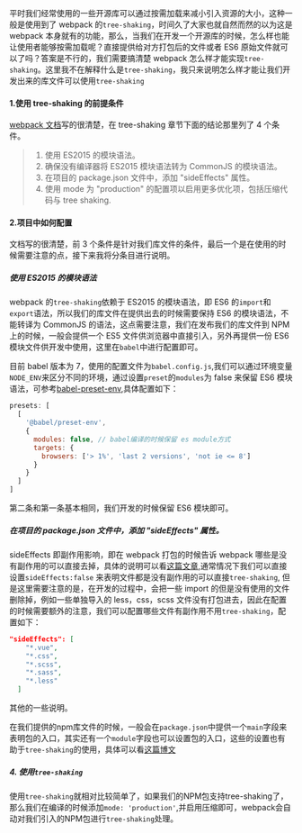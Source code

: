 平时我们经常使用的一些开源库可以通过按需加载来减小引入资源的大小，这种一般是使用到了 webpack 的`tree-shaking`，时间久了大家也就自然而然的以为这是 webpack 本身就有的功能，那么，当我们在开发一个开源库的时候，怎么样也能让使用者能够按需加载呢？直接提供给对方打包后的文件或者 ES6 原始文件就可以了吗？答案是不行的，我们需要搞清楚 webpack 怎么样才能实现`tree-shaking`。这里我不在解释什么是`tree-shaking`，我只来说明怎么样才能让我们开发出来的库文件可以使用`tree-shaking`

#### 1.使用 tree-shaking 的前提条件

[webpack 文档](https://webpack.docschina.org/guides/tree-shaking/#root)写的很清楚，在 tree-shaking 章节下面的结论那里列了 4 个条件。

> 1.  使用 ES2015 的模块语法。
> 2.  确保没有编译器将 ES2015 模块语法转为 CommonJS 的模块语法。
> 3.  在项目的 package.json 文件中，添加 "sideEffects" 属性。
> 4.  使用 mode 为 "production" 的配置项以启用更多优化项，包括压缩代码与 tree shaking.

#### 2.项目中如何配置

文档写的很清楚，前 3 个条件是针对我们库文件的条件，最后一个是在使用的时候需要注意的点，接下来我将分条目进行说明。

##### 使用 ES2015 的模块语法

webpack 的`tree-shaking`依赖于 ES2015 的模块语法，即 ES6 的`import`和`export`语法，所以我们的库文件在提供出去的时候需要保持 ES6 的模块语法，不能转译为 CommonJS 的语法，这点需要注意，我们在发布我们的库文件到 NPM 上的时候，一般会提供一个 ES5 文件供浏览器中直接引入，另外再提供一份 ES6 模块文件供开发中使用，这里在`babel`中进行配置即可。

目前 babel 版本为 7，使用的配置文件为`babel.config.js`,我们可以通过环境变量`NODE_ENV`来区分不同的环境，通过设置`preset`的`modules`为 false 来保留 ES6 模块语法，可参考[babel-preset-env](https://babeljs.io/docs/en/babel-preset-env),具体配置如下：

```js
presets: [
  [
    '@babel/preset-env',
    {
      modules: false, // babel编译的时候保留 es module方式
      targets: {
        browsers: ['> 1%', 'last 2 versions', 'not ie <= 8']
      }
    }
  ]
]
```

第二条和第一条基本相同，我们开发的时候保留 ES6 模块即可。

##### 在项目的 package.json 文件中，添加 "sideEffects" 属性。

sideEffects 即副作用影响，即在 webpack 打包的时候告诉 webpack 哪些是没有副作用的可以直接去掉，具体的说明可以看[这篇文章](https://segmentfault.com/a/1190000015689240),通常情况下我们可以直接设置`sideEffects:false` 来表明文件都是没有副作用的可以直接`tree-shaking`, 但是这里需要注意的是，在开发的过程中，会把一些 import 的但是没有使用的文件删除掉，例如一些单独导入的 less，css，scss 文件没有打包进去，因此在配置的时候需要额外的注意，我们可以配置哪些文件有副作用不用`tree-shaking`，配置如下：

```json
"sideEffects": [
    "*.vue",
    "*.css",
    "*.scss",
    "*.sass",
    "*.less"
  ]
```
其他的一些说明。

在我们提供的npm库文件的时候，一般会在`package.json`中提供一个`main`字段来表明包的入口，其实还有一个`module`字段也可以设置包的入口，这些的设置也有助于`tree-shaking`的使用，具体可以看[这篇博文](https://segmentfault.com/a/1190000014286439)

##### 4. 使用`tree-shaking`

使用`tree-shaking`就相对比较简单了，如果我们的NPM包支持tree-shaking了，那么我们在编译的时候添加`mode: 'production'`,并启用压缩即可，webpack会自动对我们引入的NPM包进行`tree-shaking`处理。
